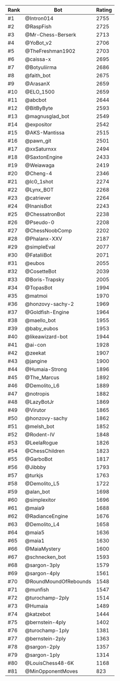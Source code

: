 Rank|Bot|Rating
---|---|---
#1|@Intron014|2755
#2|@RaspFish|2725
#3|@Mr-Chess-Berserk|2713
#4|@YoBot_v2|2706
#5|@TheFreshman1902|2703
#6|@caissa-x|2695
#7|@Botyuliirma|2686
#8|@faith_bot|2675
#9|@ArasanX|2659
#10|@ELO_1500|2659
#11|@abcbot|2644
#12|@BitByByte|2593
#13|@magnusglad_bot|2549
#14|@expositor|2542
#15|@AKS-Mantissa|2515
#16|@pawn_git|2501
#17|@xxSaturnxx|2494
#18|@SaxtonEngine|2433
#19|@Weiawaga|2419
#20|@Cheng-4|2346
#21|@lc0_1shot|2274
#22|@Lynx_BOT|2268
#23|@catriever|2264
#24|@InanisBot|2243
#25|@ChessatronBot|2238
#26|@Pseudo-0|2208
#27|@ChessNoobComp|2202
#28|@Phalanx-XXV|2187
#29|@simpleEval|2077
#30|@FataliiBot|2071
#31|@eubos|2055
#32|@CosetteBot|2039
#33|@Boris-Trapsky|2005
#34|@TopasBot|1994
#35|@matmoi|1970
#36|@honzovy-sachy-2|1969
#37|@Goldfish-Engine|1964
#38|@maello_bot|1955
#39|@baby_eubos|1953
#40|@likeawizard-bot|1944
#41|@ai-con|1928
#42|@zeekat|1907
#43|@jangine|1900
#44|@Humaia-Strong|1896
#45|@The_Marcus|1892
#46|@Demolito_L6|1889
#47|@notropis|1882
#48|@LazyBotJr|1869
#49|@Virutor|1865
#50|@honzovy-sachy|1862
#51|@melsh_bot|1852
#52|@Rodent-IV|1848
#53|@LeelaRogue|1826
#54|@ChessChildren|1823
#55|@GarboBot|1817
#56|@Jibbby|1793
#57|@turkjs|1763
#58|@Demolito_L5|1722
#59|@alan_bot|1698
#60|@simplexitor|1696
#61|@maia9|1688
#62|@RadianceEngine|1676
#63|@Demolito_L4|1658
#64|@maia5|1636
#65|@maia1|1630
#66|@MaiaMystery|1600
#67|@schnecken_bot|1593
#68|@sargon-3ply|1579
#69|@sargon-4ply|1561
#70|@RoundMoundOfRebounds|1548
#71|@munfish|1547
#72|@turochamp-2ply|1514
#73|@Humaia|1489
#74|@katzebot|1444
#75|@bernstein-4ply|1402
#76|@turochamp-1ply|1381
#77|@bernstein-2ply|1363
#78|@sargon-2ply|1357
#79|@sargon-1ply|1314
#80|@LouisChess48-6K|1168
#81|@MinOpponentMoves|823
